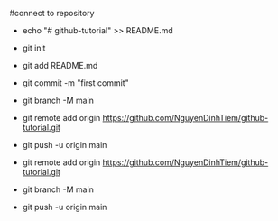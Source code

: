 
#connect to repository
- echo "# github-tutorial" >> README.md
- git init
- git add README.md
- git commit -m "first commit"
- git branch -M main
- git remote add origin https://github.com/NguyenDinhTiem/github-tutorial.git
- git push -u origin main

- git remote add origin https://github.com/NguyenDinhTiem/github-tutorial.git
- git branch -M main
- git push -u origin main